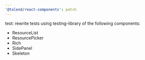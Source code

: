 ```yaml
---
'@talend/react-components': patch
---
```


test: rewrite tests using testing-library of the following components:

- ResourceList
- ResourcePicker
- Rich
- SidePanel
- Skeleton